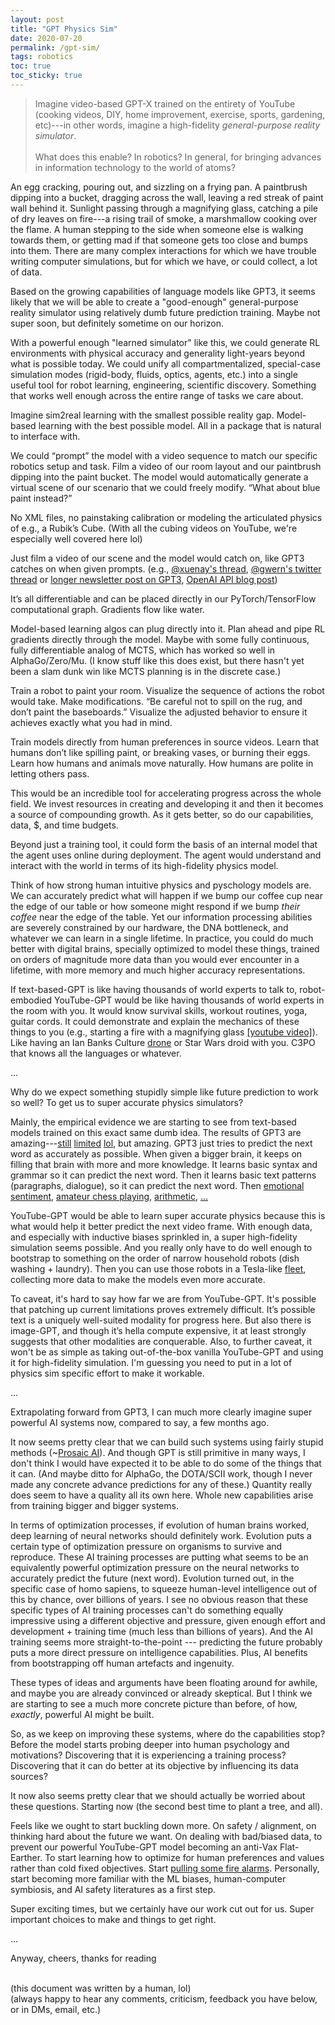 ```yaml
---
layout: post
title: "GPT Physics Sim"
date: 2020-07-20
permalink: /gpt-sim/
tags: robotics 
toc: true
toc_sticky: true
---
```


>Imagine video-based GPT-X trained on the entirety of YouTube (cooking videos, DIY, home improvement, exercise, sports, gardening, etc)---in other words, imagine a high-fidelity *general-purpose reality simulator*.
<br><br>
What does this enable? In robotics? In general, for bringing advances in information technology to the world of atoms?

An egg cracking, pouring out, and sizzling on a frying pan. A paintbrush dipping into a bucket,
dragging across the wall, leaving a red streak of paint wall behind it.
Sunlight passing through a magnifying glass, catching a pile of dry leaves on fire---a rising trail of smoke, a marshmallow cooking over the flame.
A human stepping to the side when someone else is walking towards them, or getting mad if that someone gets too close and bumps into them.
There are many complex interactions for which we have trouble writing computer simulations, but for which we have, or could collect, a lot of data.

Based on the growing capabilities of language models like GPT3, it seems likely that we will be able to create a "good-enough" general-purpose reality simulator using relatively dumb future prediction training. Maybe not super soon, but definitely sometime on our horizon.

With a powerful enough "learned simulator" like this, we could generate RL environments with 
physical accuracy and generality light-years beyond what is possible today.
We could unify all compartmentalized, special-case simulation modes (rigid-body, fluids, optics, agents, etc.) into a single useful tool for robot learning, engineering, scientific discovery.
Something that works well enough across the entire range of tasks we care about.

Imagine sim2real learning with the smallest possible reality gap.
Model-based learning with the best possible model.
All in a package that is natural to interface with.

We could “prompt” the model with a video sequence to match our specific robotics setup and task.  Film a video of our room layout and our paintbrush dipping into the paint bucket. The model would automatically generate a virtual scene of our scenario that we could freely modify. “What about blue paint instead?”

No XML files, no painstaking calibration or modeling the articulated physics of e.g., a Rubik’s Cube. (With all the cubing videos on YouTube, we're especially well covered here lol)

Just film a video of our scene and the model would catch on, like GPT3 catches on when given prompts. (e.g., [@xuenay's thread](https://twitter.com/xuenay/status/1283312640199196673), [@gwern's twitter thread](https://twitter.com/gwern/status/1267215588214136833) or [longer newsletter post on GPT3](https://www.gwern.net/newsletter/2020/05#gpt-3), [OpenAI API blog post](https://openai.com/blog/openai-api/))

It’s all differentiable and can be placed directly in our PyTorch/TensorFlow computational graph.  Gradients flow like water.

Model-based learning algos can plug directly into it. Plan ahead and pipe RL gradients directly through the model. Maybe with some fully continuous, fully differentiable analog of MCTS, which has worked so well in AlphaGo/Zero/Mu. (I know stuff like this does exist, but there hasn't yet been a slam dunk win like MCTS planning is in the discrete case.)

Train a robot to paint your room. Visualize the sequence of actions the robot would take. Make modifications. “Be careful not to spill on the rug, and don’t paint the baseboards.” Visualize the adjusted behavior to ensure it achieves exactly what you had in mind.

Train models directly from human preferences in source videos. Learn that humans don’t like spilling paint, or breaking vases, or burning their eggs. Learn how humans and animals move naturally. How humans are polite in letting others pass. 

This would be an incredible tool for accelerating progress across the whole field. We invest resources in creating and developing it and then it becomes a source of compounding growth. As it gets better, so do our capabilities, data, $, and time budgets.

Beyond just a training tool, it could form the basis of an internal model that the agent uses online during deployment. The agent would understand and interact with the world in terms of its high-fidelity physics model. 

Think of how strong human intuitive physics and pyschology models are. We can 
accurately predict what will happen if we bump our coffee cup near the edge of our table
or how someone might respond if we bump *their coffee* near the edge of the table.
Yet our information processing abilities are severely constrained by our hardware,
the DNA bottleneck, and whatever we can learn in a single lifetime.
In practice, you could do much better with digital brains, specially optimized to 
model these things, trained on orders of magnitude more data than you would
ever encounter in a lifetime, with more memory and much higher accuracy representations.



If text-based-GPT is like having thousands of world experts to talk to,
robot-embodied YouTube-GPT would be like having thousands of world experts in the room with you. 
It would know survival skills, workout routines, yoga, guitar cords. 
It could demonstrate and explain the
mechanics of these things to you (e.g., starting a fire with a magnifying glass [[youtube video]](https://www.youtube.com/watch?v=D2ym8wt5NWo)).
Like having an Ian Banks Culture [drone](https://en.wikipedia.org/wiki/The_Culture#Drones) or Star Wars droid with you. C3PO that knows all the languages or whatever.

<!--

*Cut to a scene of a large group of people standing together, having drinks on a small outdoor deck.*

*"Get inside!", a droid comes running across the street, "Get off the deck!". 
It noticed there are way too many of them standing there and they are overloading the deck. 
The 
It also notices*

*They look over, confused, as the supports start creaking.
The deck suddenly drops out from under them, comes to a halt a few feet below. Most of them 
are able to jump inside---only a few are knocked of their feet
with minor bruises and a sprained wrist.* 

Maybe not the most realistic scenario, but there are in fact thousands of videos of structural failures like this on YouTube to learn from, including several videos of this [exact thing](https://www.youtube.com/results?search_query=deck+collapse) (not turning out quite as well).
An agent that has integrated so much knowledge could notice and predict many things like this better than an average person.
-->

...

Why do we expect something stupidly simple like future prediction to work so well? To get us to super accurate physics simulators?

Mainly, the empirical evidence we are starting to see from text-based models trained on this exact same dumb idea. The results of GPT3 are amazing---[still](https://www.gwern.net/GPT-3#weaknesses) [limited](https://twitter.com/michael_nielsen/status/1284937260798885888) [lol](https://twitter.com/sama/status/1284922296348454913), but amazing.
GPT3 just tries to predict the next word as accurately as possible.
When given a bigger brain, it keeps on filling that brain with more and more knowledge.
It learns basic syntax and grammar so it can predict the next word.
Then it learns basic text patterns (paragraphs, dialogue), so it can predict the next word.
Then [emotional sentiment](https://openai.com/blog/unsupervised-sentiment-neuron/), [amateur chess playing](https://twitter.com/TomChivers/status/1214488063310741504), [arithmetic](https://twitter.com/gwern/status/1277244260186763265), [...](https://twitter.com/xuenay/status/1283312640199196673)

YouTube-GPT would be able to learn super accurate physics because this
is what would help it better predict the next video frame.
With enough data, and especially with inductive biases sprinkled in, a super high-fidelity simulation seems possible.
And you really only have to do well enough to bootstrap to something on the order of narrow household robots (dish washing + laundry).
Then you can use those robots in a Tesla-like [fleet](https://www.youtube.com/watch?v=Ucp0TTmvqOE&feature=youtu.be&t=6678), collecting more data to make the models even more accurate.

To caveat, it's hard to say how far we are from YouTube-GPT. It's possible that
patching up current limitations proves extremely difficult. It’s possible text is a uniquely well-suited modality for progress here. But also there is image-GPT, and though it’s hella compute expensive, it at least strongly suggests that other modalities are conquerable.
Also, to further caveat, it won't be as simple as taking out-of-the-box vanilla YouTube-GPT and using it for high-fidelity simulation. 
I'm guessing you need to put in a lot of physics sim specific effort to make it workable.

...

Extrapolating forward from GPT3, I can much more clearly imagine super powerful AI systems now, compared to say, a few months ago.

It now seems pretty clear that we can build such systems using fairly stupid methods (~[Prosaic AI](https://ai-alignment.com/prosaic-ai-control-b959644d79c2)).
And though GPT is still primitive in many ways, I don't think I would have expected it to be able to do some of the things that it can.
(And maybe ditto for AlphaGo, the DOTA/SCII work, though I never made 
any concrete advance predictions for any of these.)
Quantity really does seem to have a quality all its own here.
Whole new capabilities arise from training bigger and bigger systems.

In terms of optimization processes, if evolution of human brains worked, deep learning of 
neural networks should definitely work. 
Evolution puts a certain type of optimization pressure on organisms to survive and reproduce. 
These AI training processes are putting what seems to be an equivalently powerful
optimization pressure on the neural networks to accurately predict the future (next word).
Evolution turned out, in the specific case of homo sapiens, to squeeze human-level intelligence
out of this by chance, over billions of years.
I see no obvious reason that these specific types of AI training processes can't
do something equally impressive using a different objective and pressure, given enough effort and development + training time (much less than billions of years).
And the AI training seems more straight-to-the-point --- predicting the future probably puts a more direct pressure on intelligence capabilities.
Plus, AI benefits from bootstrapping off human artefacts and ingenuity.

These types of ideas and arguments have been floating around for awhile,
and maybe you are already convinced or already skeptical.
But I think we are starting to see a much more concrete picture than before,
of how, *exactly*, powerful AI might be built.

So, as we keep on improving these systems, where do the capabilities stop?
Before the model starts probing deeper into human psychology and motivations?
Discovering that it is experiencing a training process?
Discovering that it can do better at its objective by influencing its data sources?

It now also seems pretty clear that we should actually be worried about these questions. 
Starting now (the second best time to plant a tree, and all).

Feels like we ought to start buckling down more.  On safety / alignment, on thinking hard
about the future we want.
On dealing with bad/biased data, to prevent our powerful YouTube-GPT model becoming an anti-Vax Flat-Earther. To start learning how to optimize for human preferences
and values rather than cold fixed objectives. 
Start [pulling some fire alarms](https://intelligence.org/2017/10/13/fire-alarm/).
Personally, start becoming more familiar with the ML biases, human-computer symbiosis, and AI safety literatures as a first step.

Super exciting times, but we certainly have our work cut out for us. Super important choices to make and things to get right.

...

Anyway, cheers, thanks for reading

<br>
(this document was written by a human, lol)<br>
(always happy to hear any comments, criticism, feedback you have below, or in DMs, email, etc.)
